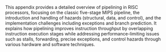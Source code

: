 This appendix provides a detailed overview of pipelining in RISC processors, focusing on the classic five-stage MIPS pipeline, the introduction and handling of hazards (structural, data, and control), and the implementation challenges including exceptions and branch prediction. It explains how pipelining improves instruction throughput by overlapping instruction execution stages while addressing performance-limiting issues such as stalls, forwarding, precise exceptions, and control hazards through various hardware and software techniques.
